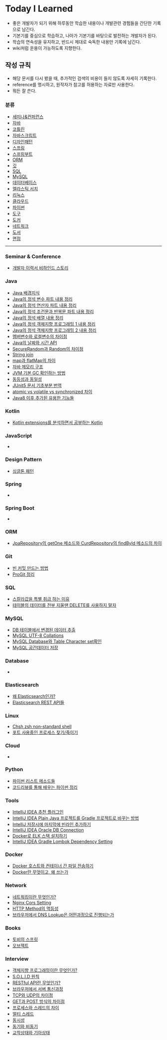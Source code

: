 # Today I Learned

- 좋은 개발자가 되기 위해 하루동안 학습한 내용이나 개발관련 경험들을 간단한 기록으로 남긴다.
- 기본기를 중심으로 학습하고, 나아가 기본기를 바탕으로 발전하는 개발자가 된다.
- 학습의 연속성을 유지하고, 반드시 제대로 숙독한 내용만 기록에 남긴다.
- wiki처럼 운용이 가능하도록 지향한다.

## 작성 규칙

- 해당 문서를 다시 봤을 때, 추가적인 검색의 비용이 들지 않도록 자세히 기록한다.
- reference를 명시하고, 원작자가 참고를 허용하는 자료만 사용한다.
- 뭐든 잘 쓴다.

### 분류

- [세미나&컨퍼런스](#Seminar--Conference)
- [자바](#Java)
- [코틀린](#Kotlin)
- [자바스크립트](#JavaScript)
- [디자인패턴](#Design-Pattern)
- [스프링](#Spring)
- [스프링부트](#Spring-Boot)
- [ORM](#ORM)
- [깃](#Git)
- [SQL](#SQL)
- [MySQL](#MySQL)
- [데이터베이스](#Database)
- [엘라스틱 서치](#Elasticsearch)
- [리눅스](#Linux)
- [클라우드](#Cloud)
- [파이썬](#Python)
- [도구](#Tools)
- [도커](#Docker)
- [네트워크](#Network)
- [도서](#Books)
- [면접](#Interview)

---

### Seminar & Conference

- [개발자 이력서 비하인드 스토리](Seminar/개발자-이력서-비하인드-스토리.md)

### Java

- [Java 배경지식](Java/java-background.md)
- [Java의 정석 변수 파트 내용 정리](Java/java-the-variable-part.md)
- [Java의 정석 연산자 파트 내용 정리](Java/java--the-operator-part.md)
- [Java의 정석 조건문과 반복문 파트 내용 정리](Java/java-the-control-statement-part.md)
- [Java의 정석 배열 내용 정리](Java/java-the-array-part.md)
- [Java의 정석 객체지향 프로그래밍 1 내용 정리](Java/java-the-oop-part-1.md)
- [Java의 정석 객체지향 프로그래밍 2 내용 정리](Java/java-the-oop-part-2.md)
- [멤버변수와 로컬변수의 차이점](Java/The-Difference-Between-Member-Variable-And-Local-Variable.md)
- [Java의 날짜와 시간 API](Java/Date-Time-API.md)
- [SecureRandom과 Random의 차이점](Java/Difference-with-SecureRandom-and-Random.md)
- [String join](Java/String-join.md)
- [map과 flatMap의 차이](Java/Difference-with-map-and-flatMap.md)
- [자바 메모리 구조](Java/Memory-Architecture.md)
- [JVM 기본 GC 확인하는 방법](Java/JVM-default-GC.md)
- [동등성과 동일성](Java/equality-and-identity.md)
- [JUnit5 문서 기초부분 번역](Java/junit5-basic-document.md)
- [atomic vs volatile vs synchronized 차이](Java/atomic-vs-volatile-vs-synchronized.md)
- [Java8 이후 추가된 유용한 기능들](Java/java8-after-useful-features.md)

### Kotlin

- [Kotlin extensions를 분석하면서 공부하는 Kotlin](Kotlin/learn-kotlin-while-analyzing-kotlin-extensions.md)

### JavaScript

-

### Design Pattern

- [싱글톤 패턴](DesignPattern/singleton-pattern.md)

### Spring

-

### Spring Boot

-

### ORM

- [JpaRepository의 getOne 메소드와 CurdRepository의 findById 메소드의 차이](ORM/difference-with-getone-and-findbyid.md)

### Git

- [빈 커밋 만드는 방법](Git/make-empty-git-commit.md)
- [ProGit 정리](Git/progit-summary.md)

### SQL

- [스칼라값을 특별 취급 하는 이유](SQL/why-scala-is-special.md)
- [테이블의 데이터를 전부 지울땐 DELETE를 사용하지 말자](SQL/don-t-use-delete-when-delete-all-data.md)

### MySQL

- [DB 테이블에서 변경된 데이터 추출](MySQL/Extracting-different-data-from-DB-table.md)
- [MySQL UTF-8 Collations](MySQL/Mysql-UTF-8-Collations.md)
- [MySQL Database와 Table Character set확인](MySQL/MySQL-database-table-character-set-check.md)
- [MySQL 공간데이터 저장](MySQL/mysql-store-spatial-data-type.md)

### Database

-

### Elasticsearch

- [왜 Elasticsearch인가?](Elasticsearch/why-elasticsearch.md)
- [Elasticsearch REST API들](Elasticsearch/elasticsearch-rest-apis.md)

### Linux

- [Chsh zsh non-standard shell](Linux/chsh-zsh-non-standard-shell.md)
- [포트 사용중인 프로세스 찾기/죽이기](Linux/find-and-delete-process-using-port.md)

### Cloud

-

### Python

- [파이썬 리스트 메소드들](Python/python-list-method.md)
- [코드리뷰를 통해 배우는 파이썬 정리](Python/learn-python-with-code-reviews.md)

### Tools

- [IntelliJ IDEA 추천 플러그인](Tools/Intellij-recommended-plugins.md)
- [IntelliJ IDEA Plain Java 프로젝트를 Gradle 프로젝트로 바꾸는 방법](Tools/intellij-plain-java-to-gradle.md)
- [IntelliJ 저장시에 마지막에 빈라인 추가하기](Tools/intellij-save-with-new-line.md)
- [IntelliJ IDEA Oracle DB Connection](Tools/IntelliJ-Oracle-DB-Connection.md)
- [Docker로 ELK 스택 설치하기](Tools/docker-elk-stack-install-guide.md)
- [IntelliJ IDEA Gradle Lombok Dependency Setting](Tools/gradle-lombok-dependency.md)

### Docker

- [Docker 호스트와 컨테이너 간 파일 전송하기](Docker/transfer-files-between-container-and-host.md)
- [Docker란 무엇이고, 왜 쓰는가](Docker/docker.md)

### Network

- [네트워킹이란 무엇인가?](Network/what-is-networking.md)
- [Nginx Cors Setting](Network/nginx-cors-setting.md)
- [HTTP Method의 멱등성](Network/http-method-idempotent.md)
- [브라우저에서 DNS Lookup은 어떤과정으로 진행되는가](Network/browser-dnslookup-process.md)

### Books

- [토비의 스프링](Books/토비의-스프링.md)
- [오브젝트](Books/오브젝트.md)

### Interview

- [객체지향 프로그래밍이란 무엇인가?](Interview/what-is-oop.md)
- [S.O.L.I.D 원칙](Interview/solid-principles.md)
- [RESTful API란 무엇인가?](Interview/what-is-restful-api.md)
- [브라우저에서 서버 통신과정](Interview/browser-to-server.md)
- [TCP와 UDP의 차이점](Interview/difference-between-tcp-and-udp.md)
- [GET과 POST 방식의 차이점](Interview/difference-between-get-and-post.md)
- [프로세스와 스레드의 차이](Interview/difference-between-process-and-thread.md)
- [멀티 스레드](Interview/multi-thread.md)
- [동시성](Interview/concurrency.md)
- [동기와 비동기](Interview/sync-async.md)
- [교착상태와 기아상태](Interview/deadlock-and-starvation.md)
